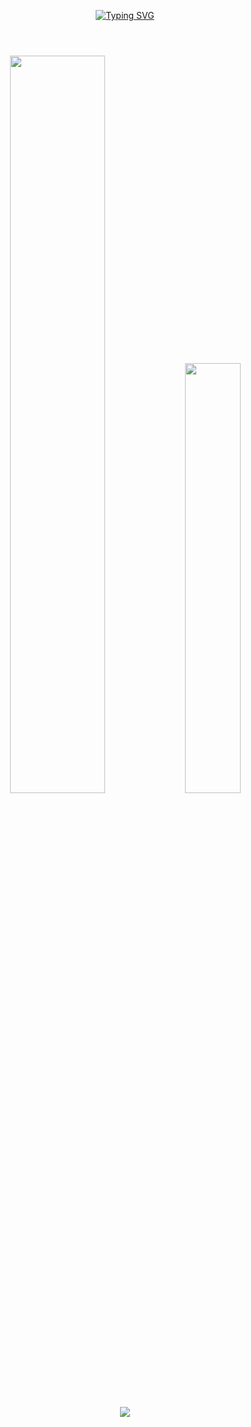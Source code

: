 <div align="center">
  
[![Typing SVG](https://readme-typing-svg.demolab.com?font=Fira+Code&weight=500&size=35&pause=1000&color=F7ACBE&center=true&vCenter=true&width=500&lines=Hi+there%2C+I'm+Hyunsun)](https://git.io/typing-svg)
#
<br/>
<img src="https://github-readme-stats.vercel.app/api?username=Hyunssun&theme=dracula&show_icons=true&count_private=true" width="55%" />
<img src="https://github-readme-stats.vercel.app/api/top-langs/?username=Hyunssun&layout=compact&theme=dracula&hide=CSS,HTML" width="42%" />
<br/>
<br/>
<img src="https://github-readme-activity-graph.vercel.app/graph?username=Hyunssun&t&bg_color=292A36&color=F6F6F1&line=FB6D94&point=F6F6F1&title_color=F6F6F1" />
</div>
